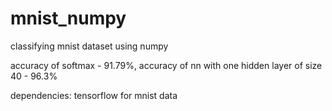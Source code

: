 # mnist_numpy
classifying mnist dataset using numpy

accuracy of softmax - 91.79%,
accuracy of nn with one hidden layer of size 40 - 96.3%

dependencies: tensorflow for mnist data